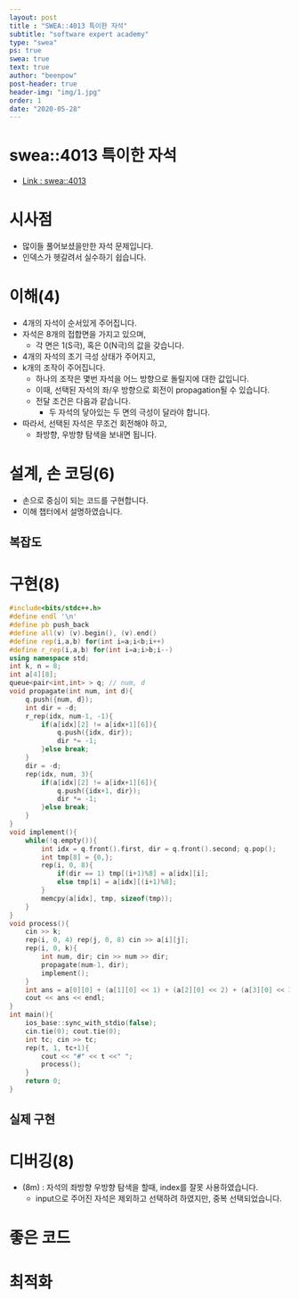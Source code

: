 ```yaml
---
layout: post
title : "SWEA::4013 특이한 자석"
subtitle: "software expert academy"
type: "swea"
ps: true                          
swea: true
text: true
author: "beenpow"
post-header: true
header-img: "img/1.jpg"
order: 1
date: "2020-05-28"
---
```


# swea::4013 특이한 자석
- [Link : swea::4013](https://swexpertacademy.com/main/code/problem/problemDetail.do?contestProbId=AWIeV9sKkcoDFAVH)

# 시사점
- 많이들 풀어보셨을만한 자석 문제입니다.
- 인덱스가 헷갈려서 실수하기 쉽습니다.

# 이해(4)
- 4개의 자석이 순서있게 주어집니다.
- 자석은 8개의 접합면을 가지고 있으며,
  - 각 면은 1(S극), 혹은 0(N극)의 값을 갖습니다.
- 4개의 자석의 초기 극성 상태가 주어지고,
- k개의 조작이 주어집니다.
  - 하나의 조작은 몇번 자석을 어느 방향으로 돌릴지에 대한 값입니다.
  - 이때, 선택된 자석의 좌/우 방향으로 회전이 propagation될 수 있습니다.
  - 전달 조건은 다음과 같습니다.
    - 두 자석의 닿아있는 두 면의 극성이 달라야 합니다.
- 따라서, 선택된 자석은 무조건 회전해야 하고,
  - 좌방향, 우방향 탐색을 보내면 됩니다.

# 설계, 손 코딩(6)
- 손으로 중심이 되는 코드를 구현합니다.
- 이해 챕터에서 설명하였습니다.

## 복잡도

# 구현(8)

```cpp
#include<bits/stdc++.h>
#define endl '\n'
#define pb push_back
#define all(v) (v).begin(), (v).end()
#define rep(i,a,b) for(int i=a;i<b;i++)
#define r_rep(i,a,b) for(int i=a;i>b;i--)
using namespace std;
int k, n = 8;
int a[4][8];
queue<pair<int,int> > q; // num, d
void propagate(int num, int d){
    q.push({num, d});
    int dir = -d;
    r_rep(idx, num-1, -1){
        if(a[idx][2] != a[idx+1][6]){
            q.push({idx, dir});
            dir *= -1;
        }else break;
    }
    dir = -d;
    rep(idx, num, 3){
        if(a[idx][2] != a[idx+1][6]){
            q.push({idx+1, dir});
            dir *= -1;
        }else break;
    }
}
void implement(){
    while(!q.empty()){
        int idx = q.front().first, dir = q.front().second; q.pop();
        int tmp[8] = {0,};
        rep(i, 0, 8){
            if(dir == 1) tmp[(i+1)%8] = a[idx][i];
            else tmp[i] = a[idx][(i+1)%8];
        }
        memcpy(a[idx], tmp, sizeof(tmp));
    }
}
void process(){
    cin >> k;
    rep(i, 0, 4) rep(j, 0, 8) cin >> a[i][j];
    rep(i, 0, k){
        int num, dir; cin >> num >> dir;
        propagate(num-1, dir);
        implement();
    }
    int ans = a[0][0] + (a[1][0] << 1) + (a[2][0] << 2) + (a[3][0] << 3) ;
    cout << ans << endl;
}
int main(){
    ios_base::sync_with_stdio(false);
    cin.tie(0); cout.tie(0);
    int tc; cin >> tc;
    rep(t, 1, tc+1){
        cout << "#" << t <<" ";
        process();
    }
    return 0;
}
```

## 실제 구현 

# 디버깅(8)
- (8m) : 자석의 좌방향 우방향 탐색을 할때, index를 잘못 사용하였습니다.
  - input으로 주어진 자석은 제외하고 선택하려 하였지만, 중복 선택되었습니다.

# 좋은 코드

# 최적화
